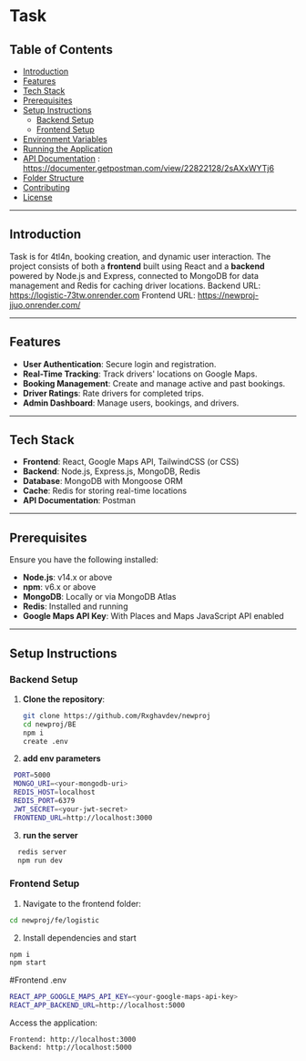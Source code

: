# Task

## Table of Contents
- [Introduction](#introduction)
- [Features](#features)
- [Tech Stack](#tech-stack)
- [Prerequisites](#prerequisites)
- [Setup Instructions](#setup-instructions)
  - [Backend Setup](#backend-setup)
  - [Frontend Setup](#frontend-setup)
- [Environment Variables](#environment-variables)
- [Running the Application](#running-the-application)
- [API Documentation](#api-documentation) :  https://documenter.getpostman.com/view/22822128/2sAXxWYTj6
- [Folder Structure](#folder-structure)
- [Contributing](#contributing)
- [License](#license)

---

## Introduction
Task is for 4tl4n, booking creation, and dynamic user interaction. The project consists of both a **frontend** built using React and a **backend** powered by Node.js and Express, connected to MongoDB for data management and Redis for caching driver locations.
Backend URL: https://logistic-73tw.onrender.com
Frontend URL: https://newproj-jjuo.onrender.com/

---

## Features
- **User Authentication**: Secure login and registration.
- **Real-Time Tracking**: Track drivers' locations on Google Maps.
- **Booking Management**: Create and manage active and past bookings.
- **Driver Ratings**: Rate drivers for completed trips.
- **Admin Dashboard**: Manage users, bookings, and drivers.

---

## Tech Stack
- **Frontend**: React, Google Maps API, TailwindCSS (or CSS)
- **Backend**: Node.js, Express.js, MongoDB, Redis
- **Database**: MongoDB with Mongoose ORM
- **Cache**: Redis for storing real-time locations
- **API Documentation**: Postman 

---

## Prerequisites
Ensure you have the following installed:
- **Node.js**: v14.x or above
- **npm**: v6.x or above
- **MongoDB**: Locally or via MongoDB Atlas
- **Redis**: Installed and running
- **Google Maps API Key**: With Places and Maps JavaScript API enabled

---

## Setup Instructions

### Backend Setup
1. **Clone the repository**:
   ```bash
   git clone https://github.com/Rxghavdev/newproj
   cd newproj/BE
   npm i
   create .env
2. **add env parameters**

  ```bash
   PORT=5000
   MONGO_URI=<your-mongodb-uri>
   REDIS_HOST=localhost
   REDIS_PORT=6379
   JWT_SECRET=<your-jwt-secret>
   FRONTEND_URL=http://localhost:3000
```

3. **run the server**

  ```bash
    redis server
    npm run dev

```

### Frontend Setup

1. Navigate to the frontend folder:

```bash
cd newproj/fe/logistic
```
2. Install dependencies and start

```bash
npm i
npm start
```

#Frontend .env

```bash
REACT_APP_GOOGLE_MAPS_API_KEY=<your-google-maps-api-key>
REACT_APP_BACKEND_URL=http://localhost:5000
```

Access the application:

    Frontend: http://localhost:3000
    Backend: http://localhost:5000

  

